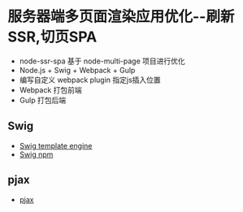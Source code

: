 # 服务器端多页面渲染应用优化--刷新SSR,切页SPA
- node-ssr-spa 基于 node-multi-page 项目进行优化
- Node.js + Swig + Webpack + Gulp
- 编写自定义 webpack plugin 指定js插入位置
- Webpack 打包前端
- Gulp 打包后端

## Swig
- [Swig template engine](https://node-swig.github.io/swig-templates/)
- [Swig npm](https://www.npmjs.com/package/swig-templates)

## pjax
- [pjax](https://github.com/defunkt/jquery-pjax)
